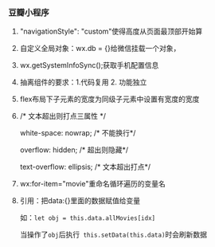 ### 豆瓣小程序

1. "navigationStyle": "custom"使得高度从页面最顶部开始算

2. 自定义全局对象：wx.db = {}给微信挂载一个对象，

3. wx.getSystemInfoSync();获取手机配置信息

3. 抽离组件的要求：1.代码复用 2. 功能独立

4. flex布局下子元素的宽度为同级子元素中设置有宽度的宽度

5. /* 文本超出则打点三属性 */

    white-space: nowrap; /* 不能换行*/

    overflow: hidden; /* 超出则隐藏*/

    text-overflow: ellipsis; /* 文本超出打点*/

6.  wx:for-item="movie"重命名循环遍历的变量名

7. 引用：把data:{}里面的数据赋值给变量

   如：``let obj = this.data.allMovies[idx]``

   当操作了``obj``后执行`` this.setData(this.data)``时会刷新数据

